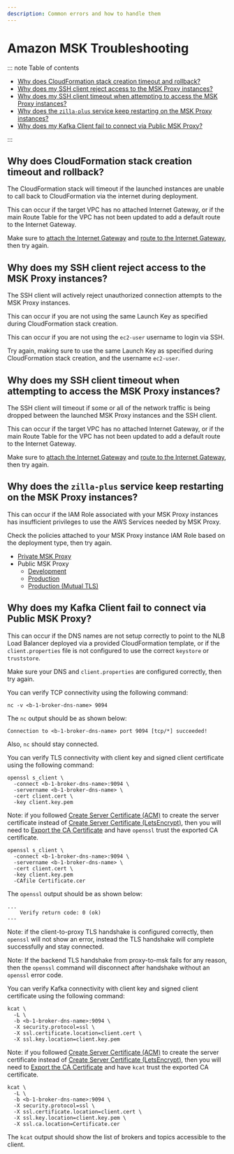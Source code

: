 ```yaml
---
description: Common errors and how to handle them
---
```


# Amazon MSK Troubleshooting

::: note Table of contents

- [Why does CloudFormation stack creation timeout and rollback?](#why-does-cloudformation-stack-creation-timeout-and-rollback)
- [Why does my SSH client reject access to the MSK Proxy instances?](#why-does-my-ssh-client-reject-access-to-the-msk-proxy-instances)
- [Why does my SSH client timeout when attempting to access the MSK Proxy instances?](#why-does-my-ssh-client-timeout-when-attempting-to-access-the-msk-proxy-instances)
- [Why does the `zilla-plus` service keep restarting on the MSK Proxy instances?](#why-does-the-zilla-plus-service-keep-restarting-on-the-msk-proxy-instances)
- [Why does my Kafka Client fail to connect via Public MSK Proxy?](#why-does-my-kafka-client-fail-to-connect-via-public-msk-proxy)

:::

## Why does CloudFormation stack creation timeout and rollback?

The CloudFormation stack will timeout if the launched instances are unable to call back to CloudFormation via the internet during deployment.

This can occur if the target VPC has no attached Internet Gateway, or if the main Route Table for the VPC has not been updated to add a default route to the Internet Gateway.

Make sure to [attach the Internet Gateway](../amazon-msk/create-vpc.md#attach-the-internet-gateway) and [route to the Internet Gateway](../amazon-msk/create-vpc.md#route-to-the-internet-gateway), then try again.

## Why does my SSH client reject access to the MSK Proxy instances?

The SSH client will actively reject unauthorized connection attempts to the MSK Proxy instances.

This can occur if you are not using the same Launch Key as specified during CloudFormation stack creation.

This can occur if you are not using the `ec2-user` username to login via SSH.

Try again, making sure to use the same Launch Key as specified during CloudFormation stack creation, and the username `ec2-user`.

## Why does my SSH client timeout when attempting to access the MSK Proxy instances?

The SSH client will timeout if some or all of the network traffic is being dropped between the launched MSK Proxy instances and the SSH client.

This can occur if the target VPC has no attached Internet Gateway, or if the main Route Table for the VPC has not been updated to add a default route to the Internet Gateway.

Make sure to [attach the Internet Gateway](../amazon-msk/create-vpc.md#attach-the-internet-gateway) and [route to the Internet Gateway](../amazon-msk/create-vpc.md#route-to-the-internet-gateway), then try again.

## Why does the `zilla-plus` service keep restarting on the MSK Proxy instances?

This can occur if the IAM Role associated with your MSK Proxy instances has insufficient privileges to use the AWS Services needed by MSK Proxy.

Check the policies attached to your MSK Proxy instance IAM Role based on the deployment type, then try again.

- [Private MSK Proxy](../../how-tos/amazon-msk/private-proxy.md#create-the-msk-proxy-iam-security-role)
- Public MSK Proxy
  - [Development](../../how-tos/amazon-msk/development.md#create-the-msk-proxy-iam-security-role)
  - [Production](../../how-tos/amazon-msk/production.md#create-the-msk-proxy-iam-security-role)
  - [Production (Mutual TLS)](../../how-tos/amazon-msk/production-mutual-tls.md#create-the-msk-proxy-iam-security-role)

## Why does my Kafka Client fail to connect via Public MSK Proxy?

This can occur if the DNS names are not setup correctly to point to the NLB Load Balancer deployed via a provided CloudFormation template, or if the `client.properties` file is not configured to use the correct `keystore` or `truststore`.

Make sure your DNS and `client.properties` are configured correctly, then try again.

You can verify TCP connectivity using the following command:

```bash:no-line-numbers
nc -v <b-1-broker-dns-name> 9094
```

The `nc` output should be as shown below:

```output:no-line-numbers
Connection to <b-1-broker-dns-name> port 9094 [tcp/*] succeeded!
```

Also, `nc` should stay connected.

You can verify TLS connectivity with client key and signed client certificate using the following command:

```bash:no-line-numbers
openssl s_client \
  -connect <b-1-broker-dns-name>:9094 \
  -servername <b-1-broker-dns-name> \
  -cert client.cert \
  -key client.key.pem
```

Note: if you followed [Create Server Certificate (ACM)](../amazon-msk/create-server-certificate-acm.md) to create the server certificate instead of [Create Server Certificate (LetsEncrypt)](../amazon-msk/create-server-certificate-letsencrypt.md), then you will need to [Export the CA Certificate](../amazon-msk/create-certificate-authority-acm.md#export-the-ca-certificate) and have `openssl` trust the exported CA certificate.

```bash:no-line-numbers
openssl s_client \
  -connect <b-1-broker-dns-name>:9094 \
  -servername <b-1-broker-dns-name> \
  -cert client.cert \
  -key client.key.pem
  -CAfile Certificate.cer
```

The `openssl` output should be as shown below:

```output:no-line-numbers
...
    Verify return code: 0 (ok)
---
```

Note: if the client-to-proxy TLS handshake is configured correctly, then `openssl` will not show an error, instead the TLS handshake will complete successfully and stay connected.

Note: If the backend TLS handshake from proxy-to-msk fails for any reason, then the `openssl` command will disconnect after handshake without an `openssl` error code.

You can verify Kafka connectivity with client key and signed client certificate using the following command:

```bash:no-line-numbers
kcat \
  -L \
  -b <b-1-broker-dns-name>:9094 \
  -X security.protocol=ssl \
  -X ssl.certificate.location=client.cert \
  -X ssl.key.location=client.key.pem
```

Note: if you followed [Create Server Certificate (ACM)](../amazon-msk/create-server-certificate-acm.md) to create the server certificate instead of [Create Server Certificate (LetsEncrypt)](../amazon-msk/create-server-certificate-letsencrypt.md), then you will need to [Export the CA Certificate](../amazon-msk/create-certificate-authority-acm.md#export-the-ca-certificate) and have `kcat` trust the exported CA certificate.

```bash:no-line-numbers
kcat \
  -L \
  -b <b-1-broker-dns-name>:9094 \
  -X security.protocol=ssl \
  -X ssl.certificate.location=client.cert \
  -X ssl.key.location=client.key.pem \
  -X ssl.ca.location=Certificate.cer
```

The `kcat` output should show the list of brokers and topics accessible to the client.
